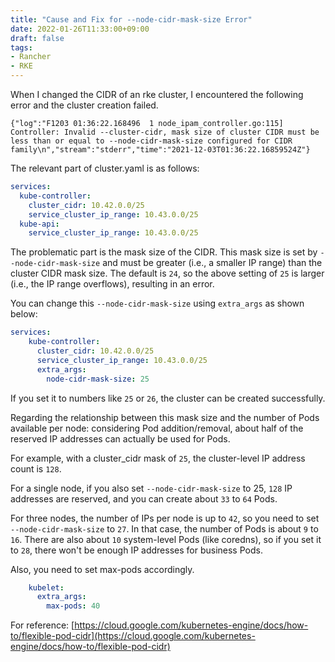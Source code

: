```yaml
---
title: "Cause and Fix for --node-cidr-mask-size Error"
date: 2022-01-26T11:33:00+09:00
draft: false
tags: 
- Rancher
- RKE
---
```


When I changed the CIDR of an rke cluster, I encountered the following error and the cluster creation failed.

```log
{"log":"F1203 01:36:22.168496  1 node_ipam_controller.go:115] Controller: Invalid --cluster-cidr, mask size of cluster CIDR must be less than or equal to --node-cidr-mask-size configured for CIDR family\n","stream":"stderr","time":"2021-12-03T01:36:22.16859524Z"}
```

The relevant part of cluster.yaml is as follows:

```yaml
services:
  kube-controller:
    cluster_cidr: 10.42.0.0/25
    service_cluster_ip_range: 10.43.0.0/25
  kube-api:
    service_cluster_ip_range: 10.43.0.0/25
```

The problematic part is the mask size of the CIDR. This mask size is set by `--node-cidr-mask-size` and must be greater (i.e., a smaller IP range) than the cluster CIDR mask size. The default is `24`, so the above setting of `25` is larger (i.e., the IP range overflows), resulting in an error.

You can change this `--node-cidr-mask-size` using `extra_args` as shown below:

```yaml
services:
    kube-controller:
      cluster_cidr: 10.42.0.0/25
      service_cluster_ip_range: 10.43.0.0/25
      extra_args:
        node-cidr-mask-size: 25
```

If you set it to numbers like `25` or `26`, the cluster can be created successfully.

Regarding the relationship between this mask size and the number of Pods available per node: considering Pod addition/removal, about half of the reserved IP addresses can actually be used for Pods.

For example, with a cluster_cidr mask of `25`, the cluster-level IP address count is `128`.

For a single node, if you also set `--node-cidr-mask-size` to 25, `128` IP addresses are reserved, and you can create about `33` to `64` Pods.

For three nodes, the number of IPs per node is up to `42`, so you need to set `--node-cidr-mask-size` to `27`. In that case, the number of Pods is about `9` to `16`.
There are also about `10` system-level Pods (like coredns), so if you set it to `28`, there won't be enough IP addresses for business Pods.

Also, you need to set max-pods accordingly.

```yaml
    kubelet:
      extra_args:
        max-pods: 40
```

For reference:
[https://cloud.google.com/kubernetes-engine/docs/how-to/flexible-pod-cidr](https://cloud.google.com/kubernetes-engine/docs/how-to/flexible-pod-cidr)
